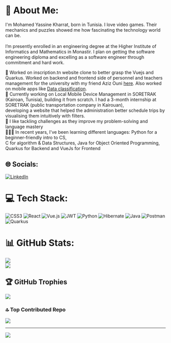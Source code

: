 # 👨 About Me:
I'm Mohamed Yassine Kharrat, born in Tunisia. I love video games. Their mechanics and puzzles showed me how fascinating the technology world can be.<br><br>
I’m presently enrolled in an engineering degree at the Higher Institute of Informatics and Mathematics in Monastir. I plan on getting the software engineering diploma and excelling as a software engineer through commitment and hard work.

🔭 Worked on inscription.tn website clone to better grasp the Vuejs and Quarkus. Worked on backend and frontend side of personnel and teachers management for the university with my friend Aziz Ouni [here](https://github.com/ouniaziz/projet-web-RH). Also worked on mobile apps like [Data classification](https://github.com/Mindblownserver/Data-Classification-App).
<br><be>
🤝 Currently working on Local Mobile Device Management in SORETRAK (Kairoan, Tunisia), building it from scratch.
I had a 3-month internship at SORETRAK (public transportation company in Kairouan), <br>developing a website that helped the administration better schedule trips by visualising them intuitively with filters.
<br><be>
💪 I like tackling challenges as they improve my problem-solving and language mastery
<br><be>
👩🏻‍💻 In recent years, I've been learning different languages: Python for a beginner-friendly intro to CS,<br>C for algorithm & Data Structures, Java for Object Oriented Programming, Quarkus for Backend and VueJs for Frontend<br>


## 🌐 Socials:
[![LinkedIn](https://img.shields.io/badge/LinkedIn-%230077B5.svg?logo=linkedin&logoColor=white)](https://linkedin.com/in/mohamed-yassine-kharrat-625995209/) 

# 💻 Tech Stack:
![CSS3](https://img.shields.io/badge/css3-%231572B6.svg?style=for-the-badge&logo=css3&logoColor=white) ![React](https://img.shields.io/badge/-ReactJs-61DAFB?logo=react&logoColor=white&style=for-the-badge) ![Vue.js](https://img.shields.io/badge/vue.js-%2335495e.svg?style=for-the-badge&logo=vuedotjs&logoColor=%234FC08D) ![JWT](https://img.shields.io/badge/JWT-black?style=for-the-badge&logo=JSON%20web%20tokens) ![Python](https://img.shields.io/badge/python-3670A0?style=for-the-badge&logo=python&logoColor=ffdd54) ![Hibernate](https://img.shields.io/badge/Hibernate-59666C?style=for-the-badge&logo=Hibernate&logoColor=white) ![Java](https://img.shields.io/badge/java-%23ED8B00.svg?style=for-the-badge&logo=openjdk&logoColor=white) ![Postman](https://img.shields.io/badge/Postman-FF6C37?style=for-the-badge&logo=postman&logoColor=white) ![Quarkus](https://img.shields.io/badge/-Quarkus-4695EB?style=for-the-badge&logo=quarkus&logoColor=white)
# 📊 GitHub Stats:
![](https://github-readme-streak-stats.herokuapp.com/?user=Mindblownserver&theme=github_dark&hide_border=false)<br/>
![](https://github-readme-stats.vercel.app/api/top-langs/?username=Mindblownserver&theme=github_dark&hide_border=false&include_all_commits=true&count_private=true&layout=compact)

## 🏆 GitHub Trophies
![](https://github-profile-trophy.vercel.app/?username=Mindblownserver&theme=shadow_red&no-frame=false&no-bg=true&margin-w=4)

### 🔝 Top Contributed Repo
![](https://github-contributor-stats.vercel.app/api?username=Mindblownserver&limit=5&theme=github_dark_dimmed&combine_all_yearly_contributions=true)

---
[![](https://visitcount.itsvg.in/api?id=Mindblownserver&icon=0&color=0)](https://visitcount.itsvg.in)

